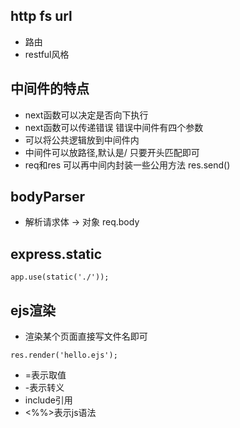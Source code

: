 ## http fs url
- 路由
- restful风格

## 中间件的特点
- next函数可以决定是否向下执行
- next函数可以传递错误 错误中间件有四个参数
- 可以将公共逻辑放到中间件内
- 中间件可以放路径,默认是/ 只要开头匹配即可
- req和res 可以再中间内封装一些公用方法 res.send()

## bodyParser
- 解析请求体 -> 对象 req.body

## express.static
```
app.use(static('./'));
```

## ejs渲染
- 渲染某个页面直接写文件名即可
```
res.render('hello.ejs');
```

- =表示取值
- \-表示转义
- include引用
- <%%>表示js语法